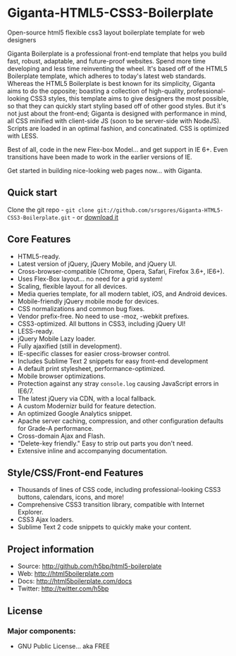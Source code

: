 Giganta-HTML5-CSS3-Boilerplate
==============================
Open-source html5 flexible css3 layout boilerplate template for web designers

Giganta Boilerplate is a professional front-end template that helps you build fast, robust, adaptable, and future-proof websites. Spend more time developing and less time reinventing the wheel.  It's based off of the HTML5 Boilerplate template, which adheres to today's latest web standards.  Whereas the HTML5 Boilerplate is best known for its simplicity, Giganta aims to do the opposite; boasting a collection of high-quality, professional-looking CSS3 styles, this template aims to give designers the most possible, so that they can quickly start styling based off of other good styles.  But it's not just about the front-end; Giganta is designed with performance in mind, all CSS minified with client-side JS (soon to be server-side with NodeJS).  Scripts are loaded in an optimal fashion, and concatinated.  CSS is optimized with LESS.

Best of all, code in the new Flex-box Model... and get support in IE 6+.  Even transitions have been made to work in the earlier versions of IE.

Get started in building nice-looking web pages now... with Giganta.

## Quick start

Clone the git repo - `git clone git://github.com/srsgores/Giganta-HTML5-CSS3-Boilerplate.git` - or [download it](https://github.com/srsgores/Giganta-HTML5-CSS3-Boilerplate/zipball/master)


## Core Features

* HTML5-ready.
* Latest version of jQuery, jQuery Mobile, and jQuery UI.
* Cross-browser-compatible (Chrome, Opera, Safari, Firefox 3.6+, IE6+).
* Uses Flex-Box layout... no need for a grid system!
* Scaling, flexible layout for all devices.
* Media queries template, for all modern tablet, iOS, and Android devices.
* Mobile-friendly jQuery mobile mode for devices.
* CSS normalizations and common bug fixes.
* Vendor prefix-free.  No need to use -moz, -webkit prefixes.
* CSS3-optimized.  All buttons in CSS3, including jQuery UI!
* LESS-ready.
* jQuery Mobile Lazy loader.
* Fully ajaxified (still in development).
* IE-specific classes for easier cross-browser control.
* Includes Sublime Text 2 snippets for easy front-end development
* A default print stylesheet, performance-optimized.
* Mobile browser optimizations.
* Protection against any stray `console.log` causing JavaScript errors in IE6/7.
* The latest jQuery via CDN, with a local fallback.
* A custom Modernizr build for feature detection.
* An optimized Google Analytics snippet.
* Apache server caching, compression, and other configuration defaults for Grade-A performance.
* Cross-domain Ajax and Flash.
* "Delete-key friendly." Easy to strip out parts you don't need.
* Extensive inline and accompanying documentation.

## Style/CSS/Front-end Features
* Thousands of lines of CSS code, including professional-looking CSS3 buttons, calendars, icons, and more!
* Comprehensive CSS3 transition library, compatible with Internet Explorer.
* CSS3 Ajax loaders.
* Sublime Text 2 code snippets to quickly make your content.


## Project information

* Source: http://github.com/h5bp/html5-boilerplate
* Web: http://html5boilerplate.com
* Docs: http://html5boilerplate.com/docs
* Twitter: http://twitter.com/h5bp


## License

### Major components:

* GNU Public License... aka FREE